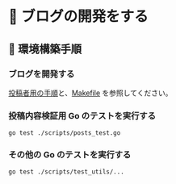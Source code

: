 # :wrench: ブログの開発をする
## :rocket: 環境構築手順
### ブログを開発する

[投稿者用の手順](/documents/posting.md)と、[Makefile](/Makefile) を参照してください。

### 投稿内容検証用 Go のテストを実行する

```
go test ./scripts/posts_test.go
```

### その他の Go のテストを実行する

```
go test ./scripts/test_utils/...
```
